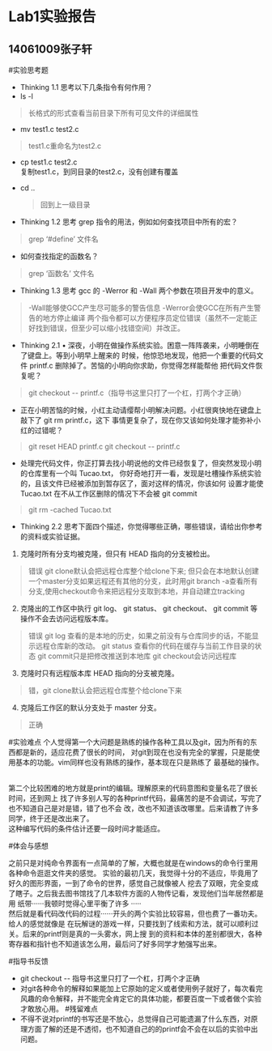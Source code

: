 Lab1实验报告
======
14061009张子轩
--------------


#实验思考题
* Thinking 1.1 思考以下几条指令有何作用？
* ls -l                 
>长格式的形式查看当前目录下所有可见文件的详细属性               
* mv test1.c test2.c      
>test1.c重命名为test2.c 
* cp test1.c test2.c     
复制test1.c，到同目录的test2.c，没有创建有覆盖
* cd ..             
  >回到上一级目录

* Thinking 1.2 思考 grep 指令的用法，例如如何查找项目中所有的宏？
>grep ‘#define’ 文件名
* 如何查找指定的函数名？
>grep  ‘函数名’ 文件名

* Thinking 1.3 思考 gcc 的 -Werror 和 -Wall 两个参数在项目开发中的意义。
>-Wall能够使GCC产生尽可能多的警告信息
>-Werror会使GCC在所有产生警告的地方停止编译
>两个指令都可以方便程序员定位错误（虽然不一定能正好找到错误，但至少可以缩小找错空间）并改正。

* Thinking 2.1 • 深夜，小明在做操作系统实验。困意一阵阵袭来，小明睡倒在了键盘上。等到小明早上醒来的
时候，他惊恐地发现，他把一个重要的代码文件 printf.c 删除掉了。苦恼的小明向你求助，你觉得怎样能帮他
把代码文件恢复呢？
>git checkout -- printf.c（指导书这里只打了一个杠，打两个才正确）

* 正在小明苦恼的时候，小红主动请缨帮小明解决问题。小红很爽快地在键盘上敲下了 git rm printf.c，这下
事情更复杂了，现在你又该如何处理才能弥补小红的过错呢？
>git reset HEAD printf.c
>git checkout -- printf.c

* 处理完代码文件，你正打算去找小明说他的文件已经恢复了，但突然发现小明的仓库里有一个叫 Tucao.txt，
你好奇地打开一看，发现是吐槽操作系统实验的，且该文件已经被添加到暂存区了，面对这样的情况，你该如何
设置才能使 Tucao.txt 在不从工作区删除的情况下不会被 git commit
>git rm -cached Tucao.txt

* Thinking 2.2 思考下面四个描述，你觉得哪些正确，哪些错误，请给出你参考的资料或实验证据。
1. 克隆时所有分支均被克隆，但只有 HEAD 指向的分支被检出。
>错误
>git clone默认会把远程仓库整个给clone下来; 但只会在本地默认创建一个master分支如果远程还有其他的分支，此时用git branch -a查看所有分支,使用checkout命令来把远程分支取到本地，并自动建立tracking

2. 克隆出的工作区中执行 git log、 git status、 git checkout、 git commit 等操作不会去访问远程版本库。
>错误
>git log 查看的是本地的历史，如果之前没有与仓库同步的话，不能显示远程仓库新的改动。
>git status 查看你的代码在缓存与当前工作目录的状态
>git commit只是把修改推送到本地库
>git checkout会访问远程库



3. 克隆时只有远程版本库 HEAD 指向的分支被克隆。
>错，git clone默认会把远程仓库整个给clone下来
4. 克隆后工作区的默认分支处于 master 分支。
> 正确




#实验难点
个人觉得第一个大问题是熟练的操作各种工具以及git，因为所有的东西都是新的，适应花费了很长的时间，
对git到现在也没有完全的掌握，只是能使用基本的功能。vim同样也没有熟练的操作，基本现在只是熟练了
最基础的操作。

<br>第二个比较困难的地方就是print的编辑。理解原来的代码意图和变量名花了很长时间，还到网上
找了许多别人写的各种printf代码，最痛苦的是不会调试，写完了也不知道自己是对是错，错了也不会
改，改也不知道该改哪里。后来请教了许多同学，终于还是改出来了。
<br>这种编写代码的条件估计还要一段时间才能适应。

#体会与感想

之前只是对纯命令界面有一点简单的了解，大概也就是在windows的命令行里用各种命令逛逛文件夹的感觉。
实验的最初几天，我觉得十分的不适应，毕竟用了好久的图形界面，一到了命令的世界，感觉自己就像被人
挖去了双眼，完全变成了瞎子。之后我去图书馆找了几本软件方面的人物传记看，发现他们当年居然都是用
纸带······我顿时觉得心里平衡了许多	·····
<br>然后就是看代码改代码的过程······开头的两个实验比较容易，但也费了一番功夫。给人的感觉就像是
在玩解谜的游戏一样，只要找到了线索和方法，就可以顺利过关。后来的printf则是真的一头雾水，网上搜
到的资料和本体的差别都很大，各种寄存器和指针也不知道该怎么用，最后问了好多同学才勉强写出来。

#指导书反馈
* git checkout -- <file>指导书这里只打了一个杠，打两个才正确
* 对git各种命令的解释如果能加上它原始的定义或者使用例子就好了，每次看完风趣的命令解释，并不能完全肯定它的具体功能，都要百度一下或者做个实验才敢放心用。
#残留难点
* 不得不说对printf的书写还是不放心，总觉得自己可能遗漏了什么东西，对原理方面了解的还是不透彻，也不知道自己的的printf会不会在以后的实验中出问题。
